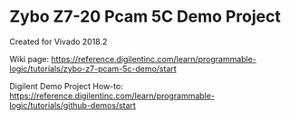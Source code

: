 # Zybo Z7-20 Pcam 5C Demo Project 
Created for Vivado 2018.2

Wiki page: https://reference.digilentinc.com/learn/programmable-logic/tutorials/zybo-z7-pcam-5c-demo/start

Digilent Demo Project How-to: https://reference.digilentinc.com/learn/programmable-logic/tutorials/github-demos/start
